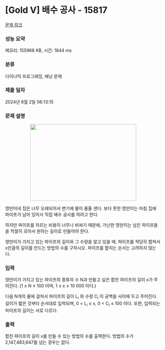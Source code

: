 # [Gold V] 배수 공사 - 15817 

[문제 링크](https://www.acmicpc.net/problem/15817) 

### 성능 요약

메모리: 155968 KB, 시간: 1844 ms

### 분류

다이나믹 프로그래밍, 배낭 문제

### 제출 일자

2024년 6월 2일 06:13:15

### 문제 설명

<p style="text-align: center;"><img alt="" src="https://onlinejudgeimages.s3-ap-northeast-1.amazonaws.com/problem/15817/1.png" style="width: 343px; height: 248px;"></p>

<p>영만이네 집은 너무 오래되어서 변기에 물이 줄줄 샌다. 보다 못한 영만이는 마침 집에 파이프가 남아 있어서 직접 배수 공사를 하려고 한다.</p>

<p>하지만 파이프를 자르는 비용이 너무나 비싸기 때문에, 가난한 영만이는 남은 파이프들을 적절히 모아서 원하는 길이로 만들어야 한다. </p>

<p>영만이가 가지고 있는 파이프의 길이와 그 수량을 알고 있을 때, 파이프를 적당히 합쳐서 x만큼의 길이를 만드는 방법의 수를 구하시오. 파이프를 합치는 순서는 고려하지 않는다.</p>

### 입력 

 <p>영만이가 가지고 있는 파이프의 종류의 수 N과 만들고 싶은 합친 파이프의 길이 x가 주어진다. (1 ≤ N ≤ 100 이며, 1 ≤ x ≤ 10 000 이다.)</p>

<p>다음 N개의 줄에 걸쳐서 파이프의 길이 L<sub>i</sub> 와 수량 C<sub>i</sub> 이 공백을 사이에 두고 주어진다. 길이가 짧은 것부터 순서대로 입력되며, 0 < L<sub>i</sub> ≤ x, 0 < C<sub>i</sub> ≤ 100 이다. 또한, 입력되는 파이프의 길이는 서로 다르다.</p>

### 출력 

 <p>합친 파이프의 길이 x를 만들 수 있는 방법의 수를 출력한다. 방법의 수가 2,147,483,647를 넘는 경우는 없다.</p>


